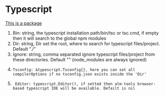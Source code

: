 # Typescript

[This is a package](https://github.com/kataras/iris/tree/development/plugin/typescript)


 1. Bin: string, the typescript installation path/bin/tsc or tsc.cmd, if empty then it will search to the global npm modules
 2.   Dir: string, Dir set the root, where to search for typescript files/project. Default "./" 
 3.    Ignore: string, comma separated ignore typescript files/project from these directories. Default "" (node_modules are always ignored) 
 4.     Tsconfig: &typescript.Tsconfig{}, here you can set all compilerOptions if no tsconfig.json exists inside the 'Dir' 
 5.      Editor: typescript.Editor(), if setted then alm-tools browser-based typescript IDE will be available. Defailt is nil